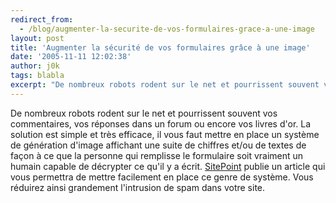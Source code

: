 ```yaml
---
redirect_from:
  - /blog/augmenter-la-securite-de-vos-formulaires-grace-a-une-image
layout: post
title: 'Augmenter la sécurité de vos formulaires grâce à une image'
date: '2005-11-11 12:02:38'
author: j0k
tags: blabla
excerpt: "De nombreux robots rodent sur le net et pourrissent souvent vos commentaires, vos réponses dans un forum ou encore vos livres d'or.     \nLa solution est simple et très efficace, il vous faut mettre en place un système de génération d'image affichant une suite de chiffres et/ou de textes de façon à ce que la personne qui remplisse le formulaire soit vraiment un      …"
---
```


De nombreux robots rodent sur le net et pourrissent souvent vos commentaires, vos réponses dans un forum ou encore vos livres d'or.
La solution est simple et très efficace, il vous faut mettre en place un système de génération d'image affichant une suite de chiffres et/ou de textes de façon à ce que la personne qui remplisse le formulaire soit vraiment un humain capable de décrypter ce qu'il y a écrit.   [SitePoint](http://www.sitepoint.com/article/toughen-forms-security-image) publie un article qui vous permettra de mettre facilement en place ce genre de système. Vous réduirez ainsi grandement l'intrusion de spam dans votre site.
